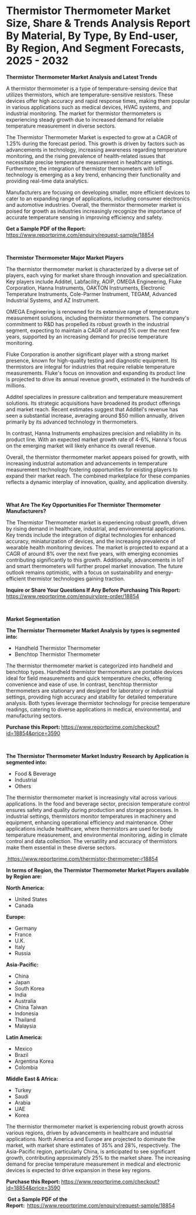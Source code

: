 <p><h1>Thermistor Thermometer Market Size, Share & Trends Analysis Report By Material, By Type, By End-user, By Region, And Segment Forecasts, 2025 - 2032</h1></p><p><strong>Thermistor Thermometer Market Analysis and Latest Trends</strong></p>
<p><p>A thermistor thermometer is a type of temperature-sensing device that utilizes thermistors, which are temperature-sensitive resistors. These devices offer high accuracy and rapid response times, making them popular in various applications such as medical devices, HVAC systems, and industrial monitoring. The market for thermistor thermometers is experiencing steady growth due to increased demand for reliable temperature measurement in diverse sectors.</p><p>The Thermistor Thermometer Market is expected to grow at a CAGR of 1.25% during the forecast period. This growth is driven by factors such as advancements in technology, increasing awareness regarding temperature monitoring, and the rising prevalence of health-related issues that necessitate precise temperature measurement in healthcare settings. Furthermore, the integration of thermistor thermometers with IoT technology is emerging as a key trend, enhancing their functionality and providing real-time data analytics. </p><p>Manufacturers are focusing on developing smaller, more efficient devices to cater to an expanding range of applications, including consumer electronics and automotive industries. Overall, the thermistor thermometer market is poised for growth as industries increasingly recognize the importance of accurate temperature sensing in improving efficiency and safety.</p></p>
<p><strong>Get a Sample PDF of the Report:&nbsp;</strong> <a href="https://www.reportprime.com/enquiry/request-sample/18854?utm_campaign=4604&utm_medium=2&utm_source=Github&utm_content=ia&utm_term=19052025&utm_id=thermistor-thermometer">https://www.reportprime.com/enquiry/request-sample/18854</a></p>
<p>&nbsp;</p>
<p><strong>Thermistor Thermometer Major Market Players</strong></p>
<p><p>The thermistor thermometer market is characterized by a diverse set of players, each vying for market share through innovation and specialization. Key players include Additel, Labfacility, AOIP, OMEGA Engineering, Fluke Corporation, Hanna Instruments, OAKTON Instruments, Electronic Temperature Instruments, Cole-Parmer Instrument, TEGAM, Advanced Industrial Systems, and AZ Instrument.</p><p>OMEGA Engineering is renowned for its extensive range of temperature measurement solutions, including thermistor thermometers. The company's commitment to R&D has propelled its robust growth in the industrial segment, expecting to maintain a CAGR of around 5% over the next few years, supported by an increasing demand for precise temperature monitoring.</p><p>Fluke Corporation is another significant player with a strong market presence, known for high-quality testing and diagnostic equipment. Its thermistors are integral for industries that require reliable temperature measurements. Fluke's focus on innovation and expanding its product line is projected to drive its annual revenue growth, estimated in the hundreds of millions.</p><p>Additel specializes in pressure calibration and temperature measurement solutions. Its strategic acquisitions have broadened its product offerings and market reach. Recent estimates suggest that Additel's revenue has seen a substantial increase, averaging around $50 million annually, driven primarily by its advanced technology in thermometers.</p><p>In contrast, Hanna Instruments emphasizes precision and reliability in its product line. With an expected market growth rate of 4-6%, Hanna's focus on the emerging market will likely enhance its overall revenue.</p><p>Overall, the thermistor thermometer market appears poised for growth, with increasing industrial automation and advancements in temperature measurement technology fostering opportunities for existing players to expand their market reach. The combined marketplace for these companies reflects a dynamic interplay of innovation, quality, and application diversity.</p></p>
<p>&nbsp;</p>
<p><strong>What Are The Key Opportunities For Thermistor Thermometer Manufacturers?</strong></p>
<p><p>The Thermistor Thermometer market is experiencing robust growth, driven by rising demand in healthcare, industrial, and environmental applications. Key trends include the integration of digital technologies for enhanced accuracy, miniaturization of devices, and the increasing prevalence of wearable health monitoring devices. The market is projected to expand at a CAGR of around 8% over the next five years, with emerging economies contributing significantly to this growth. Additionally, advancements in IoT and smart thermometers will further propel market innovation. The future outlook remains optimistic, with a focus on sustainability and energy-efficient thermistor technologies gaining traction.</p></p>
<p><strong>Inquire or Share Your Questions If Any Before Purchasing This Report:</strong> <a href="https://www.reportprime.com/enquiry/pre-order/18854?utm_campaign=4604&utm_medium=2&utm_source=Github&utm_content=ia&utm_term=19052025&utm_id=thermistor-thermometer">https://www.reportprime.com/enquiry/pre-order/18854</a></p>
<p>&nbsp;</p>
<p><strong>Market Segmentation</strong></p>
<p><strong>The Thermistor Thermometer Market Analysis by types is segmented into:</strong></p>
<p><ul><li>Handheld Thermistor Thermometer</li><li>Benchtop Thermistor Thermometer</li></ul></p>
<p><p>The thermistor thermometer market is categorized into handheld and benchtop types. Handheld thermistor thermometers are portable devices ideal for field measurements and quick temperature checks, offering convenience and ease of use. In contrast, benchtop thermistor thermometers are stationary and designed for laboratory or industrial settings, providing high accuracy and stability for detailed temperature analysis. Both types leverage thermistor technology for precise temperature readings, catering to diverse applications in medical, environmental, and manufacturing sectors.</p></p>
<p><strong>Purchase this Report:&nbsp;</strong><a href="https://www.reportprime.com/checkout?id=18854&price=3590&utm_campaign=4604&utm_medium=2&utm_source=Github&utm_content=ia&utm_term=19052025&utm_id=thermistor-thermometer">https://www.reportprime.com/checkout?id=18854&price=3590</a></p>
<p>&nbsp;</p>
<p><strong>The Thermistor Thermometer Market Industry Research by Application is segmented into:</strong></p>
<p><ul><li>Food & Beverage</li><li>Industrial</li><li>Others</li></ul></p>
<p><p>The thermistor thermometer market is increasingly vital across various applications. In the food and beverage sector, precision temperature control ensures safety and quality during production and storage processes. In industrial settings, thermistors monitor temperatures in machinery and equipment, enhancing operational efficiency and maintenance. Other applications include healthcare, where thermistors are used for body temperature measurement, and environmental monitoring, aiding in climate control and data collection. The versatility and accuracy of thermistors make them essential in these diverse sectors.</p></p>
<p><a href="https://www.reportprime.com/thermistor-thermometer-r18854?utm_campaign=4604&utm_medium=2&utm_source=Github&utm_content=ia&utm_term=19052025&utm_id=thermistor-thermometer">&nbsp;https://www.reportprime.com/thermistor-thermometer-r18854</a></p>
<p><strong>In terms of Region, the Thermistor Thermometer Market Players available by Region are:</strong></p>
<p>
    <p> <strong> North America: </strong>
        <ul>
            <li>United States</li>
            <li>Canada</li>
        </ul>
        </p> 
    <p> <strong> Europe: </strong>
        <ul>
            <li>Germany</li>
            <li>France</li>
            <li>U.K.</li>
            <li>Italy</li>
            <li>Russia</li>
        </ul>
        </p> 
    <p> <strong> Asia-Pacific: </strong>
        <ul>
            <li>China</li>
            <li>Japan</li>
            <li>South Korea</li>
            <li>India</li>
            <li>Australia</li>
            <li>China Taiwan</li>
            <li>Indonesia</li>
            <li>Thailand</li>
            <li>Malaysia</li>
        </ul>
        </p> 
    <p> <strong> Latin America: </strong>
        <ul>
            <li>Mexico</li>
            <li>Brazil</li>
            <li>Argentina Korea</li>
            <li>Colombia</li>
        </ul>
        </p> 
    <p> <strong> Middle East & Africa: </strong>
        <ul>
            <li>Turkey</li>
            <li>Saudi</li>
            <li>Arabia</li>
            <li>UAE</li>
            <li>Korea</li>
        </ul>
    </p>
    </p>
<p><p>The thermistor thermometer market is experiencing robust growth across various regions, driven by advancements in healthcare and industrial applications. North America and Europe are projected to dominate the market, with market share estimates of 35% and 28%, respectively. The Asia-Pacific region, particularly China, is anticipated to see significant growth, contributing approximately 25% to the market share. The increasing demand for precise temperature measurement in medical and electronic devices is expected to drive expansion in these key regions.</p></p>
<p><strong>Purchase this Report: </strong><a href="https://www.reportprime.com/checkout?id=18854&price=3590&utm_campaign=4604&utm_medium=2&utm_source=Github&utm_content=ia&utm_term=19052025&utm_id=thermistor-thermometer">https://www.reportprime.com/checkout?id=18854&price=3590</a></p>
<p>&nbsp;<strong>Get a Sample PDF of the Report:&nbsp;&nbsp;</strong><a href="https://www.reportprime.com/enquiry/request-sample/18854?utm_campaign=4604&utm_medium=2&utm_source=Github&utm_content=ia&utm_term=19052025&utm_id=thermistor-thermometer">https://www.reportprime.com/enquiry/request-sample/18854</a></p>
<p><strong></strong></p>
<p><p></p><p></p><p></p></p>